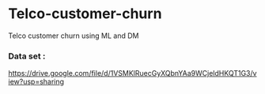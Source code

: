 # Telco-customer-churn
Telco customer churn using ML and DM

### Data set :
https://drive.google.com/file/d/1VSMKlRuecGyXQbnYAa9WCjeldHKQT1G3/view?usp=sharing
